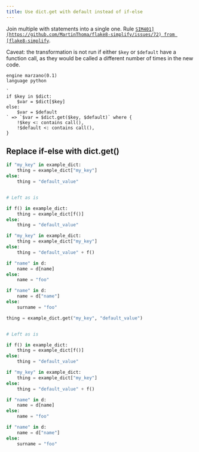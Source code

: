 ```yaml
---
title: Use dict.get with default instead of if-else
---
```


Join multiple with statements into a single one. Rule [`SIM401](https://github.com/MartinThoma/flake8-simplify/issues/72) from [flake8-simplify`](https://github.com/MartinThoma/flake8-simplify).

Caveat: the transformation is not run if either `$key` or `$default` have a function call,
as they would be called a different number of times in the new code.

```grit
engine marzano(0.1)
language python

`
if $key in $dict:
    $var = $dict[$key]
else:
    $var = $default
` => `$var = $dict.get($key, $default)` where {
    !$key <: contains call(),
    !$default <: contains call(),
}

```

## Replace if-else with dict.get()

```python
if "my_key" in example_dict:
    thing = example_dict["my_key"]
else:
    thing = "default_value"


# Left as is

if f() in example_dict:
    thing = example_dict[f()]
else:
    thing = "default_value"

if "my_key" in example_dict:
    thing = example_dict["my_key"]
else:
    thing = "default_value" + f()

if "name" in d:
    name = d[name]
else:
    name = "foo"

if "name" in d:
    name = d["name"]
else:
    surname = "foo"
```

```python
thing = example_dict.get("my_key", "default_value")


# Left as is

if f() in example_dict:
    thing = example_dict[f()]
else:
    thing = "default_value"

if "my_key" in example_dict:
    thing = example_dict["my_key"]
else:
    thing = "default_value" + f()

if "name" in d:
    name = d[name]
else:
    name = "foo"

if "name" in d:
    name = d["name"]
else:
    surname = "foo"
```
